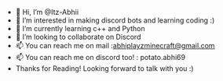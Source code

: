 - 👋 Hi, I’m @Itz-Abhii
- 👀 I’m interested in making discord bots and learning coding :)
- 🌱 I’m currently learning c++ and Python
- 💞️ I’m looking to collaborate on Discord 
- 📫 You can reach me on mail :abhiplayzminecraft@gmail.com
- 📫 You can reach me on discord too! : potato.abhi69
- Thanks for Reading! Looking forward to talk with you :)


<!---
Itz-Abhii/Itz-Abhii is a ✨ special ✨ repository because its `README.md` (this file) appears on your GitHub profile.
You can click the Preview link to take a look at your changes.
--->
